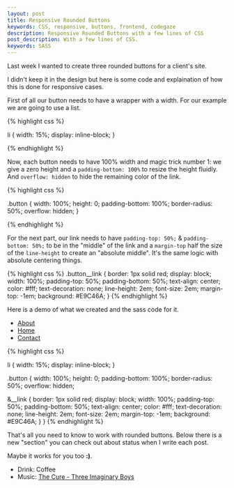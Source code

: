 ```yaml
---
layout: post
title: Responsive Rounded Buttons
keywords: CSS, responsive, buttons, frontend, codegaze
description: Responsive Rounded Buttons with a few lines of CSS
post_description: With a few lines of CSS.
keywords: SASS
---
```


Last week I wanted to create three rounded buttons for a client's site. 

I didn't keep it in the design but here is some code and explaination of how this is done for responsive cases.


First of all our button needs to have a wrapper with a width. For our example we are going to use a list.

{% highlight css %}
    
li {
  width: 15%;
  display: inline-block;
}

{% endhighlight %}


Now, each button needs to have 100% width and magic trick number 1: we give a zero height and a ```padding-bottom: 100%``` to resize the height fluidly. And ```overflow: hidden``` to hide the remaining color of the link.

{% highlight css %}

.button {
  width: 100%;
  height: 0;
  padding-bottom: 100%;
  border-radius: 50%;
  overflow: hidden;
}

{% endhighlight %}

For the next part, our link needs to have ```padding-top: 50%;``` & ```padding-bottom: 50%;``` to be in the "middle" of the link and a ```margin-top``` half the size of the ```line-height``` to create an "absolute middle". It's the same logic with absolute centering things.

{% highlight css %}
.button__link {
    border: 1px solid red;
    display: block;
    width: 100%;
    padding-top: 50%;
    padding-bottom: 50%;
    text-align: center;
    color: #fff;
    text-decoration: none;
    line-height: 2em;
    font-size: 2em;
    margin-top: -1em;
    background: #E9C46A; 
  }
{% endhighlight %}

Here is a demo of what we created and the sass code for it.

<ul class="demo--buttons">
  <li>
    <div class="button">
      <a href="#" class="button__link">About</a>
    </div>
  </li><li>
    <div class="button">
      <a href="#" class="button__link">Home</a>
    </div>
  </li><li>
    <div class="button">
      <a href="#" class="button__link">Contact</a>
    </div>
  </li>
</ul>



{% highlight css %}

li {
  width: 15%;
  display: inline-block;
}

.button {
  width: 100%;
  height: 0;
  padding-bottom: 100%;
  border-radius: 50%;
  overflow: hidden;

  &__link {
    border: 1px solid red;
    display: block;
    width: 100%;
    padding-top: 50%;
    padding-bottom: 50%;
    text-align: center;
    color: #fff;
    text-decoration: none;
    line-height: 2em;
    font-size: 2em;
    margin-top: -1em;
    background: #E9C46A; 
  }
}
{% endhighlight %}

That's all you need to know to work with rounded buttons. Below there is a new "section" you can check out about status when I write each post. 

Maybe it works for you too **:)**.


<div class="happy-hour">

  <ul>
    <li>Drink: Coffee</li>
    <li>Music: <a href="https://www.youtube.com/watch?v=4a-YB6Cch0w" target="_blank">The Cure - Three Imaginary Boys</a></li>
  </ul>
</div>